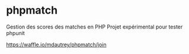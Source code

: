 # phpmatch
Gestion des scores des matches en PHP
Projet expérimental pour tester phpunit

https://waffle.io/mdautrey/phpmatch/join
